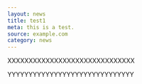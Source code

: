 ```yaml
---
layout: news
title: test1
meta: this is a test.
source: example.com
category: news
---
```


XXXXXXXXXXXXXXXXXXXXXXXXXXXXXX

YYYYYYYYYYYYYYYYYYYYYYYYYYYYYY
